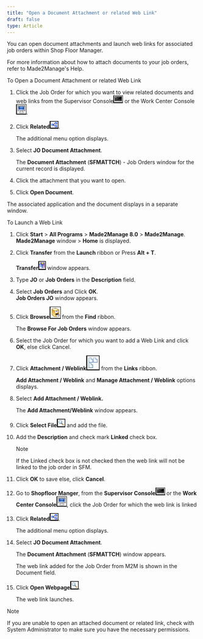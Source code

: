 ```yaml
---
title: "Open a Document Attachment or related Web Link"
draft: false
type: Article
---
```


You can open document attachments and launch web links for associated job orders within Shop Floor Manager.

For more information about how to attach documents to your job orders, refer to Made2Manage's Help.

To Open a Document Attachment or related Web Link

1.  Click the Job Order for which you want to view related documents and web links from the Supervisor Console![](../assets/shop-floor-manager/picture9.png)  or the Work Center Console![](../assets/shop-floor-manager/picture10.png).

1.  Click **Related**![](../assets/shop-floor-manager/picture12.png).

    The additional menu option displays.

2.  Select **JO Document Attachment**.

    The **Document Attachment** (**SFMATTCH**) - Job Orders window for the current record is displayed.

3.  Click the attachment that you want to open.
4.  Click **Open Document**.

The associated application and the document displays in a separate window.

To Launch a Web Link

1.  Click **Start** > **All Programs** > **Made2Manage 8.0** > **Made2Manage**. **Made2Manage** window > **Home** is displayed.
2.  Click **Transfer** from the **Launch** ribbon or Press **Alt + T**.

    **Transfer**![](../assets/shop-floor-manager/picture19.png) window appears.

3.  Type **JO** or **Job Orders** in the **Description** field.
4.  Select **Job Orders** and Click **OK**. <BR>**Job Orders JO** window appears.
5.  Click **Browse**![](../assets/shop-floor-manager/picture20.png) from the **Find** ribbon.

    The **Browse For Job Orders** window appears.

6. Select the Job Order for which you want to add a Web Link and click **OK**, else click Cancel.

7.  Click **Attachment / Weblink**![](../assets/shop-floor-manager/picture21.png) from the **Links** ribbon.

    **Add Attachment / Weblink** and **Manage Attachment / Weblink** options displays.

8.  Select **Add Attachment / Weblink.**

    The **Add Attachment/Weblink** window appears.

9.  Click **Select File**![](../assets/shop-floor-manager/picture7.png) and add the file.
3.  Add the **Description** and check mark **Linked** check box.

    >[!Note]
    >If the Linked check box is not checked then the web link will not be linked to the job order in SFM.

1.  Click **OK** to save else, click **Cancel**.
2.  Go to **Shopfloor Manger**, from the **Supervisor Console**![](../assets/shop-floor-manager/picture9.png) or the **Work Center Console**![](../assets/shop-floor-manager/picture10.png), click the Job Order for which the web link is linked
3.  Click **Related**![](../assets/shop-floor-manager/picture12.png).

    The additional menu option displays.

4.  Select **JO Document Attachment**.

    The **Document Attachment** (**SFMATTCH**) window appears.

    The web link added for the Job Order from M2M is shown in the Document field.

5.  Click **Open Webpage**![](../assets/shop-floor-manager/picture7.png).

    The web link launches.

>[!note]
>If you are unable to open an attached document or related link, check with System Administrator to make sure you have the necessary permissions.
